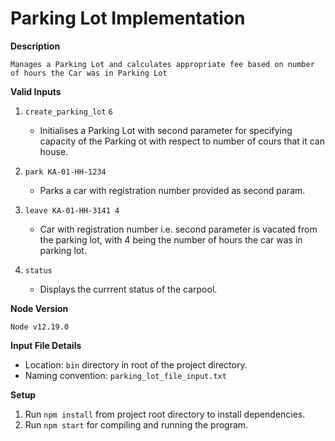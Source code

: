# Parking Lot Implementation

**Description**
```
Manages a Parking Lot and calculates appropriate fee based on number of hours the Car was in Parking Lot
```

**Valid Inputs**
1. `create_parking_lot` `6`
    - Initialises a Parking Lot with second parameter for specifying capacity of the Parking ot with respect to number of cours that it can house.

2. `park KA-01-HH-1234`
   - Parks a car with registration number provided as second param.

3. `leave KA-01-HH-3141 4`
   - Car with registration number i.e. second parameter is vacated from the parking lot, with 4 being the number of hours the car was in parking lot.

4. `status`
    - Displays the currrent status of the carpool.


**Node Version**

`Node v12.19.0`

**Input File Details**
- Location: `bin` directory in root of the project directory.
- Naming convention: `parking_lot_file_input.txt`

**Setup**
1. Run `npm install` from project root directory to install dependencies.
2. Run `npm start` for compiling and running the program.